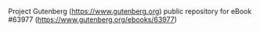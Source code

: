 Project Gutenberg (https://www.gutenberg.org) public repository for eBook #63977 (https://www.gutenberg.org/ebooks/63977)
